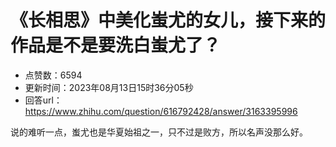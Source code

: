 # 《长相思》中美化蚩尤的女儿，接下来的作品是不是要洗白蚩尤了？
- 点赞数：6594
- 更新时间：2023年08月13日15时36分05秒
- 回答url：https://www.zhihu.com/question/616792428/answer/3163395996
<body>
 <p data-pid="4t3aq5CS">说的难听一点，蚩尤也是华夏始祖之一，只不过是败方，所以名声没那么好。</p>
</body>
